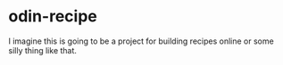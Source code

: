 # odin-recipe
I imagine this is going to be a project for building recipes online or some silly thing like that.